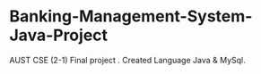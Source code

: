 # Banking-Management-System-Java-Project
 AUST CSE (2-1) Final project . Created Language Java & MySql.
